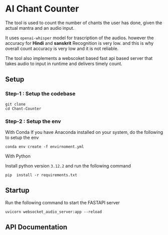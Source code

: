 # AI Chant Counter

The tool is used to count the number of chants the user has done, given the actual mantra and an audio input. 

It uses `openai-whisper` model for trascription of the audios. however the accuracy for **Hindi**  and **sanskrit** Recognition is very low. and this  is why overall count accuracy is very low and it is not reliable. 

The tool also implements a webscoket based fast api based server that takes audio to input in runtime and delivers timely count.


## Setup 

### Step-1 : Setup the codebase

```
git clone 
cd Chant-Counter
```
### Step-2 : Setup the env

With Conda
If you have Anaconda installed on your system, do the following to setup the env

```
conda env create -f envirnoment.yml
```

With Python

Install python version `3.12.2` and run the following command

```
pip  install -r requirements.txt
```

## Startup

Run the following command to start the FASTAPI server

```
uvicorn websocket_audio_server:app --reload
```

## API Documentation
